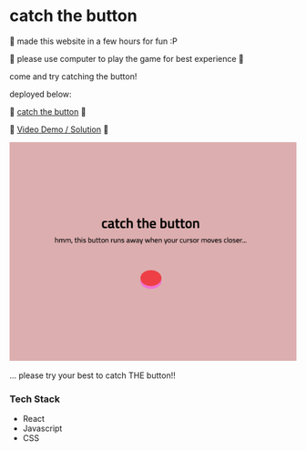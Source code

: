 # catch the button

👾 made this website in a few hours for fun :P

👾 please use computer to play the game for best experience 👀

come and try catching the button!

deployed below:

🔗 [catch the button](https://catch-the-button.vercel.app/) 🔗

🔗 [Video Demo / Solution](https://youtu.be/-TfaRDKMNkM) 🔗

![](/docs/landing.png)

... please try your best to catch THE button!!


### Tech Stack
- React
- Javascript
- CSS
